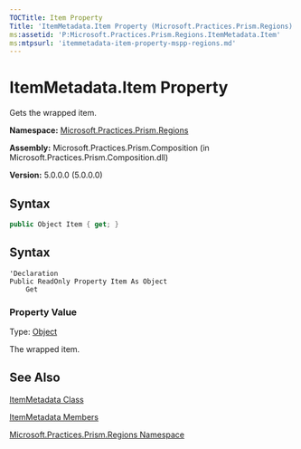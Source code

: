 ```yaml
---
TOCTitle: Item Property
Title: 'ItemMetadata.Item Property (Microsoft.Practices.Prism.Regions)'
ms:assetid: 'P:Microsoft.Practices.Prism.Regions.ItemMetadata.Item'
ms:mtpsurl: 'itemmetadata-item-property-mspp-regions.md'
---
```


# ItemMetadata.Item Property

Gets the wrapped item.

**Namespace:** [Microsoft.Practices.Prism.Regions](/patterns-practices/reference/mspp-regions-namespace)

**Assembly:** Microsoft.Practices.Prism.Composition (in Microsoft.Practices.Prism.Composition.dll)

**Version:** 5.0.0.0 (5.0.0.0)

## Syntax

```C#
public Object Item { get; }
```

## Syntax

```VB
'Declaration
Public ReadOnly Property Item As Object
	Get
```

### Property Value

Type: [Object](http://msdn.microsoft.com/en-us/library/e5kfa45b)

The wrapped item.

## See Also

[ItemMetadata Class](/patterns-practices/reference/itemmetadata-class-mspp-regions)

[ItemMetadata Members](/patterns-practices/reference/itemmetadata-members-mspp-regions)

[Microsoft.Practices.Prism.Regions Namespace](/patterns-practices/reference/mspp-regions-namespace)
